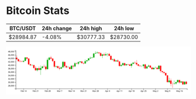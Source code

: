 # Bitcoin Stats

BTC/USDT|24h change|24h high|24h low|
|---|---|---|---|
|$28984.87|-4.08%|$30777.33|$28730.00|

<img src="./chart.svg">
